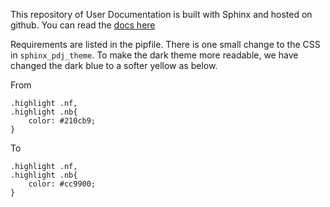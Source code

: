 This repository of User Documentation is built with Sphinx and hosted on github. You can read the [docs here](https://datakid.github.io/restech-docs/)

Requirements are listed in the pipfile. There is one small change to the CSS in 
`sphinx_pdj_theme`. To make the dark theme more readable, we have changed the 
dark blue to a softer yellow as below.

From

```
.highlight .nf,
.highlight .nb{
    color: #210cb9;
}
```
To

```
.highlight .nf,
.highlight .nb{
    color: #cc9900;
}
```
